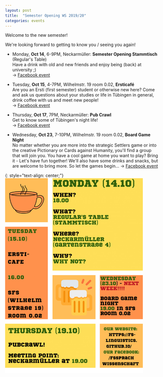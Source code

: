 ```yaml
---
layout: post
title:  "Semester Opening WS 2019/20"
categories: events
---
```


Welcome to the new semester!

We're looking forward to getting to know you / seeing you again!


- Monday, **Oct 14**, 6-9PM, Neckarmüller: **Semester Opening Stammtisch** (Regular's Table)  
  Have a drink with old and new friends and enjoy being (back) at university ;)  
  → [Facebook event][fb-stammtisch]

- Tuesday, **Oct 15**, 4-7PM, Wilhelmstr. 19 room 0.02, **Ersticafé**  
  Are you an Ersti (first semester) student or otherwise new here?
  Come and ask us questions about your studies or life in Tübingen in general, drink coffee with us and meet new people!  
  → [Facebook event][fb-cafe]

- Thursday, **Oct 17**, 7PM, Neckarmüller: **Pub Crawl**  
  Get to know some of Tübingen's night life!  
  → [Facebook event][fb-pubcrawl]

- Wednesday, **Oct 23**, 7-10PM, Wilhelmstr. 19 room 0.02, **Board Game Night**  
  No matter whether you are more into the strategic Settlers game or into the creative Pictionary or Cards against Humanity, you'll find a group that will join you. You have a cool game at home you want to play? Bring it - Let's have fun together!
  We'll also have some drinks and snacks, but are welcome to bring more. So let the games begin...
  → [Facebook event][fb-gamenight]

{: style="text-align: center;"}
<img src="/files/events/semester-opening-ws2019.png" alt="Flyer" width="450"/>

[fb-stammtisch]: https://www.facebook.com/events/643551072718347/
[fb-cafe]: https://www.facebook.com/events/485906748667295/
[fb-pubcrawl]: https://www.facebook.com/events/1203031733219293/
[fb-gamenight]: https://www.facebook.com/events/854853581579025/
